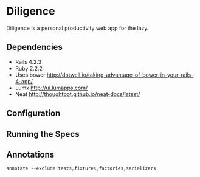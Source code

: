 Diligence
=========

Diligence is a personal productivity web app for the lazy.

Dependencies
------------
* Rails 4.2.3
* Ruby 2.2.2
* Uses bower http://dotwell.io/taking-advantage-of-bower-in-your-rails-4-app/
* Lumx http://ui.lumapps.com/
* Neat http://thoughtbot.github.io/neat-docs/latest/

Configuration
-------------

Running the Specs
-----------------

Annotations
-----------
`annotate --exclude tests,fixtures,factories,serializers`

